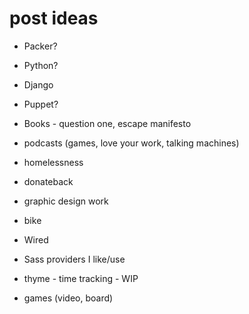 # post ideas


* Packer?
* Python?
* Django
* Puppet?
* Books - question one, escape manifesto
* podcasts (games, love your work, talking machines)
* homelessness
* donateback
* graphic design work
* bike
* Wired
* Sass providers I like/use

* thyme - time tracking - WIP

* games (video, board)
